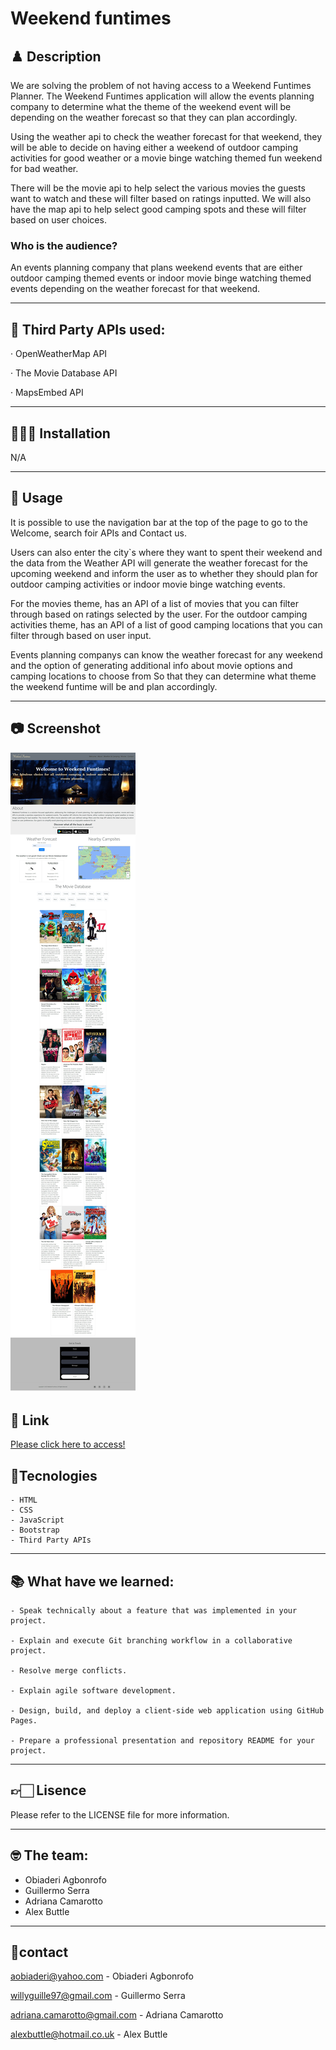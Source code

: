 # Weekend funtimes

## ♟️ Description


We are solving the problem of not having access to a Weekend Funtimes
Planner. The Weekend Funtimes application will allow the events planning
company to determine what the theme of the weekend event will be depending on
the weather forecast so that they can plan accordingly.

Using the weather api to check the weather forecast for that weekend, they will be able to decide on having either a weekend of outdoor camping activities for good weather or a movie binge watching themed fun weekend for bad weather.

There will be the movie api to help select the various movies the guests want to watch and these will filter based on ratings inputted. We will also have the map api to help select good camping spots and these will filter based on user choices.

###  Who is the audience?


An events planning company that plans weekend events that are either outdoor
camping themed events or indoor movie binge watching themed events depending on the weather forecast for that weekend.
 
---

##  📌 Third Party APIs used: 

· OpenWeatherMap API

· The Movie Database API
 
· MapsEmbed API

---

##  👷🏾‍♂️ Installation

N/A

---

## 📌 Usage

It is possible to use the navigation bar at the top of the page to go to the Welcome, search foir APIs and Contact us.

Users can also enter the city`s where they want to spent their weekend and the data from the Weather API will generate the weather forecast for the upcoming weekend and inform the user as to whether they should plan for outdoor camping activities or indoor movie binge watching events. 

For the movies theme, has an API of a list of movies that you can filter through based on ratings selected by the user. For the outdoor camping activities theme, has an API of a list of good camping locations that you can filter through based on user input.
 
Events planning companys can know the weather forecast for any weekend and the option of generating additional info about movie options and camping locations to choose from 
So that they can determine what theme the weekend funtime will be and plan
accordingly. 

---

## 📷 Screenshot

![preview](./assets/images/Screenshot.jpeg)
## 🎯 Link

[Please click here to access!](https://abuttle2.github.io/weekend-funtimes/)


## 🚀Tecnologies

    - HTML
    - CSS
    - JavaScript
    - Bootstrap
    - Third Party APIs

---

## 📚 What have we learned: 

    - Speak technically about a feature that was implemented in your project.

    - Explain and execute Git branching workflow in a collaborative project.

    - Resolve merge conflicts.

    - Explain agile software development.

    - Design, build, and deploy a client-side web application using GitHub Pages.

    - Prepare a professional presentation and repository README for your project.

---

## 👉🏻 Lisence

Please refer to the LICENSE file for more information.

---

## 🤓 The team: 

- Obiaderi Agbonrofo
- Guillermo Serra
- Adriana Camarotto
- Alex Buttle

---

## 📧contact

aobiaderi@yahoo.com - Obiaderi Agbonrofo

willyguille97@gmail.com - Guillermo Serra

adriana.camarotto@gmail.com - Adriana Camarotto

alexbuttle@hotmail.co.uk - Alex Buttle

